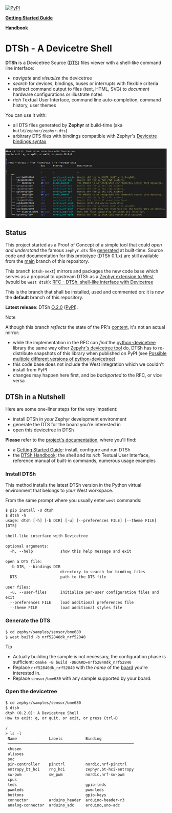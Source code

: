 [![PyPI](https://badge.fury.io/py/dtsh.svg)](https://badge.fury.io/py/dtsh)

[**Getting Started Guide**](https://dottspina.github.io/dtsh/getting-started.html)

[**Handbook**](https://dottspina.github.io/dtsh/handbook.html)


# DTSh - A Devicetre Shell

**DTSh** is a Devicetree Source ([DTS](https://devicetree-specification.readthedocs.io/en/latest/chapter6-source-language.html)) files viewer with a shell-like command line interface:

- *navigate* and *visualize* the devicetree
- *search* for devices, bindings, buses or interrupts with flexible criteria
- redirect command output to files (text, HTML, SVG) to *document* hardware configurations
  or illustrate notes
- *rich* Textual User Interface, command line auto-completion, command history, user themes

You can use it with:

- all DTS files generated by **Zephyr** at build-time (aka `build/zephyr/zephyr.dts`)
- arbitrary DTS files with bindings compatible with Zephyr's [Devicetre bindings syntax](https://docs.zephyrproject.org/latest/build/dts/bindings-syntax.html)

![dtsh](doc/img/buses.png)


## Status

This project started as a Proof of Concept of a simple tool that could *open and understand* the famous `zephyr.dts` file [generated](https://docs.zephyrproject.org/latest/build/cmake/index.html#configuration-phase) at built-time.
Source code and documentation for this prototype (DTSh 0.1.x) are still available from the [main](https://github.com/dottspina/dtsh/tree/main) branch of this repository.

This branch (`dtsh-next`) mirrors and packages the new code base which serves as a proposal to upstream DTSh as a [Zephyr extension to West](https://docs.zephyrproject.org/latest/develop/west/index.html) (would be `west dtsh`): [RFC - DTSh, shell-like interface with Devicetree](https://github.com/zephyrproject-rtos/zephyr/pull/59863)

This is the branch that shall be installed, used and commented on: it is now the **default** branch of this repository.

**Latest release**: DTSh [O.2.0](https://github.com/dottspina/dtsh/releases/tag/v0.2.0) ([PyPI](https://pypi.org/project/dtsh/0.2.0/)).

> [!NOTE]
> Although this branch *reflects* the state of the PR's [content](https://github.com/dottspina/zephyr/tree/rfc-dtsh), it's not an actual mirror:
> - while the implementation in the RFC can *find* the [python-devicetree](https://github.com/zephyrproject-rtos/zephyr/tree/main/scripts/dts/python-devicetree) library the same way other [Zepyhr's devicetree tool](https://github.com/zephyrproject-rtos/zephyr/tree/main/scripts/dts) do, DTSh has to re-distribute snapshots of this library when published on PyPI (see [Possible multiple different versions of python-devicetree](https://github.com/dottspina/dtsh/issues/2))
> - this code base does not include the West integration which we couldn't install from PyPI
> - changes may happen here first, and be *backported* to the RFC, or vice versa


## DTSh in a Nutshell

Here are some one-liner steps for the very impatient:

- install DTSh in *your* Zephyr development environment
- generate the DTS for the board you're interested in
- open this devicetree in DTSh

**Please** refer to the [project's documentation](https://dottspina.github.io/dtsh/), where you'll find:

- a [Getting Started Guide](https://dottspina.github.io/dtsh/getting-started.html): install, configure and run DTSh
- the [DTSh Handbook](https://dottspina.github.io/dtsh/handbook.html): the shell and its *rich* Textual User Interface, reference manual of built-in commands, numerous usage examples


### Install DTSh

This method installs the latest DTSh version in the Python virtual environment that belongs to *your* West workspace.

From the same prompt where you usually enter `west` commands:

```
$ pip install -U dtsh
$ dtsh -h
usage: dtsh [-h] [-b DIR] [-u] [--preferences FILE] [--theme FILE] [DTS]

shell-like interface with Devicetree

optional arguments:
  -h, --help            show this help message and exit

open a DTS file:
  -b DIR, --bindings DIR
                        directory to search for binding files
  DTS                   path to the DTS file

user files:
  -u, --user-files      initialize per-user configuration files and exit
  --preferences FILE    load additional preferences file
  --theme FILE          load additional styles file
```


### Generate the DTS

```
$ cd zephyr/samples/sensor/bme680
$ west build -b nrf52840dk_nrf52840
```

> [!TIP]
> - Actually building the sample is not necessary, the configuration phase is sufficient: `cmake -B build -DBOARD=nrf52840dk_nrf52840`
> - Replace `nrf52840dk_nrf52840` with the *name* of the [board](https://docs.zephyrproject.org/latest/boards/index.html) you're interested in.
> - Replace `sensor/bme680` with any sample supported by your board.

### Open the devicetree

```
$ cd zephyr/samples/sensor/bme680
$ dtsh
dtsh (0.2.0): A Devicetree Shell
How to exit: q, or quit, or exit, or press Ctrl-D

/
> ls -l
 Name              Labels          Binding
 ───────────────────────────────────────────────────────
 chosen
 aliases
 soc
 pin-controller    pinctrl         nordic,nrf-pinctrl
 entropy_bt_hci    rng_hci         zephyr,bt-hci-entropy
 sw-pwm            sw_pwm          nordic,nrf-sw-pwm
 cpus
 leds                              gpio-leds
 pwmleds                           pwm-leds
 buttons                           gpio-keys
 connector         arduino_header  arduino-header-r3
 analog-connector  arduino_adc     arduino,uno-adc
```
